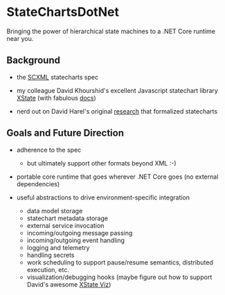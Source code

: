 # StateChartsDotNet

Bringing the power of hierarchical state machines to a .NET Core runtime near you.

## Background

- the [SCXML](https://www.w3.org/TR/scxml/) statecharts spec

- my colleague David Khourshid's excellent Javascript statechart library [XState](https://github.com/davidkpiano/xstate) (with fabulous [docs](https://xstate.js.org/docs/))

- nerd out on David Harel's original [research](https://www.sciencedirect.com/science/article/pii/0167642387900359/pdf) that formalized statecharts


## Goals and Future Direction

- adherence to the spec
	- but ultimately support other formats beyond XML :-)

- portable core runtime that goes wherever .NET Core goes (no external dependencies)

- useful abstractions to drive environment-specific integration
	- data model storage
	- statechart metadata storage
	- external service invocation
	- incoming/outgoing message passing
	- incoming/outgoing event handling
	- logging and telemetry
	- handling secrets
	- work scheduling to support pause/resume semantics, distributed execution, etc.
	- visualization/debugging hooks (maybe figure out how to support David's awesome [XState Viz](https://xstate.js.org/viz/))
